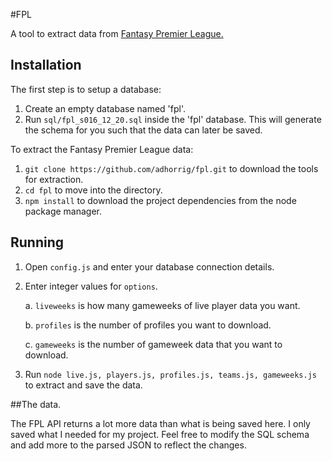 #FPL

A tool to extract data from [Fantasy Premier League.](https://fantasy.premierleague.com/a/home)


## Installation
The first step is to setup a database:

1. Create an empty database named 'fpl'.
2. Run ```sql/fpl_s016_12_20.sql``` inside the 'fpl' database. This will generate the schema for you such that the data can later be saved.

To extract the Fantasy Premier League data:

1. ```git clone https://github.com/adhorrig/fpl.git``` to download the tools for extraction.
2. ```cd fpl``` to move into the directory.
3. ```npm install``` to download the project dependencies from the node package manager.

## Running

1. Open ```config.js``` and enter your database connection details.
2. Enter integer values for ```options```.
    
    a. ```liveweeks``` is how many gameweeks of live player data you want.
    
    b. ```profiles``` is the number of profiles you want to download.
    
    c. ```gameweeks``` is the number of gameweek data that you want to download.
3. Run ```node live.js, players.js, profiles.js, teams.js, gameweeks.js``` to extract and save the data.

##The data.

The FPL API returns a lot more data than what is being saved here. I only saved what I needed for my project. Feel free to modify the SQL schema and add more to the parsed JSON to reflect the changes.
